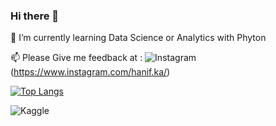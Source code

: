 ### Hi there 👋

<!--
**Hanifka/Hanifka** is a ✨ _special_ ✨ repository because its `README.md` (this file) appears on your GitHub profile.

Here are some ideas to get you started:


- 🌱 I’m currently learning ...
- 👯 I’m looking to collaborate on ...
- 🤔 I’m looking for help with ...
- 💬 Ask me about ...
- 📫 How to reach me: ...
- 😄 Pronouns: ...
- ⚡ Fun fact: ...
-->

🌱 I’m currently learning Data Science or Analytics with Phyton

📫 Please Give me feedback at : ![Instagram](https://img.shields.io/badge/Instagram-%23E4405F.svg?style=for-the-badge&logo=Instagram&logoColor=white)(https://www.instagram.com/hanif.ka/)


[![Top Langs](https://github-readme-stats.vercel.app/api/top-langs/?username=Hanifka&layout=compact)](https://github.com/Hanifka/github-readme-stats)

![Kaggle](https://img.shields.io/badge/Kaggle-035a7d?style=for-the-badge&logo=kaggle&logoColor=white)
